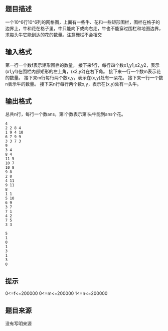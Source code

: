 


## 题目描述
一个10^6行10^6列的网格图，上面有一些牛、花和一些矩形围栏，围栏在格子的边界上，牛和花在格子里，牛只能向下或向右走，牛也不能穿过围栏和地图边界，求每头牛它能到达的花的数量。注意栅栏不会相交
## 输入格式
第一行一个数f表示矩形围栏的数量。
接下来f行，每行四个数x1,y1,x2,y2，表示(x1,y1)在围栏内部矩形的左上角，(x2,y2)在右下角。
接下来一行一个数m表示花的数量。
接下来m行每行两个数x,y，表示在(x,y)处有一朵花。
接下来一行一个数n表示牛的数量。
接下来n行每行两个数x,y，表示在(x,y)处有一头牛。
## 输出格式
总共n行，每行一个数ans，第i个数表示第i头牛能到ans个花。

```input1
4
2 2 8 4
1 9 4 10
6 7 9 9
3 3 7 3
9
3 4
8 4
11 5
10 7
10 8
9 8
2 8
4 11
9 11
8
1 1
5 10
6 9
3 7
7 1
4 2
7 5
3 3

```

```output1
5
1
0
1
3
1
3
0
```

## 提示
0<=f<=200000
0<=m<=200000
1<=n<=200000
## 题目来源
没有写明来源


